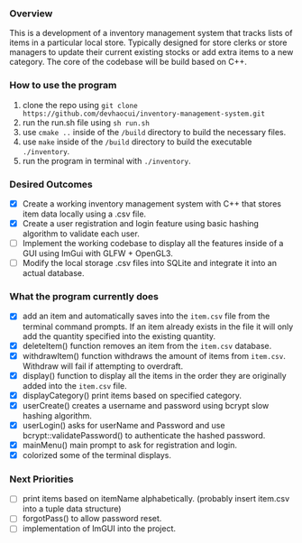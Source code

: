 ### Overview
This is a development of a inventory management system that tracks lists of items in a particular local store. 
Typically designed for store clerks or store managers to update their current existing stocks or add extra items to a new category.
The core of the codebase will be build based on C++.
### How to use the program
1. clone the repo using ``git clone https://github.com/devhaocui/inventory-management-system.git``
2. run the run.sh file using ``sh run.sh``
3. use ``cmake ..`` inside of the ``/build`` directory to build the necessary files.
4. use ``make`` inside of the ``/build`` directory to build the executable ``./inventory``.
5. run the program in terminal with ``./inventory``.

### Desired Outcomes
- [x] Create a working inventory management system with C++ that stores item data locally using a .csv file.
- [x] Create a user registration and login feature using basic hashing algorithm to validate each user.
- [ ] Implement the working codebase to display all the features inside of a GUI using ImGui with GLFW + OpenGL3.
- [ ] Modify the local storage .csv files into SQLite and integrate it into an actual database.

### What the program currently does
- [x] add an item and automatically saves into the ``item.csv`` file from the terminal command prompts. If an item already exists in the file it will only add the quantity specified into the existing quantity.
- [x] deleteItem() function removes an item from the ``item.csv`` database.
- [x] withdrawItem() function withdraws the amount of items from ``item.csv``. Withdraw will fail if attempting to overdraft.
- [x] display() function to display all the items in the order they are originally added into the ``item.csv`` file.
- [x] displayCategory() print items based on specified category.
- [x] userCreate() creates a username and password using bcrypt slow hashing algorithm.
- [x] userLogin() asks for userName and Password and use bcrypt::validatePassword() to authenticate the hashed password.
- [x] mainMenu() main prompt to ask for registration and login.
- [x] colorized some of the terminal displays.

### Next Priorities
- [ ] print items based on itemName alphabetically. (probably insert item.csv into a tuple data structure)
- [ ] forgotPass() to allow password reset.
- [ ] implementation of ImGUI into the project.
